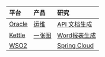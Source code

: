 |平台  |产品|研究|
|:------|:----|:---|
|[Oracle](./oracle)|[运维](./运维系统)|[API 文档生成](./api文档生成)|
|[Kettle](./kettle)|[一张图](./一张图)|[Word报表生成](./word报表生成)|
|[WSO2](./WSO2)|   |[Spring Cloud](./spring-cloud-sample)|
